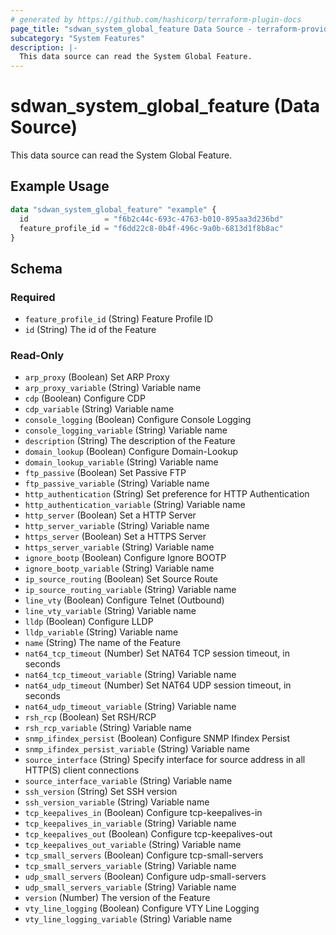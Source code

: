 ```yaml
---
# generated by https://github.com/hashicorp/terraform-plugin-docs
page_title: "sdwan_system_global_feature Data Source - terraform-provider-sdwan"
subcategory: "System Features"
description: |-
  This data source can read the System Global Feature.
---
```


# sdwan_system_global_feature (Data Source)

This data source can read the System Global Feature.

## Example Usage

```terraform
data "sdwan_system_global_feature" "example" {
  id                 = "f6b2c44c-693c-4763-b010-895aa3d236bd"
  feature_profile_id = "f6dd22c8-0b4f-496c-9a0b-6813d1f8b8ac"
}
```

<!-- schema generated by tfplugindocs -->
## Schema

### Required

- `feature_profile_id` (String) Feature Profile ID
- `id` (String) The id of the Feature

### Read-Only

- `arp_proxy` (Boolean) Set ARP Proxy
- `arp_proxy_variable` (String) Variable name
- `cdp` (Boolean) Configure CDP
- `cdp_variable` (String) Variable name
- `console_logging` (Boolean) Configure Console Logging
- `console_logging_variable` (String) Variable name
- `description` (String) The description of the Feature
- `domain_lookup` (Boolean) Configure Domain-Lookup
- `domain_lookup_variable` (String) Variable name
- `ftp_passive` (Boolean) Set Passive FTP
- `ftp_passive_variable` (String) Variable name
- `http_authentication` (String) Set preference for HTTP Authentication
- `http_authentication_variable` (String) Variable name
- `http_server` (Boolean) Set a HTTP Server
- `http_server_variable` (String) Variable name
- `https_server` (Boolean) Set a HTTPS Server
- `https_server_variable` (String) Variable name
- `ignore_bootp` (Boolean) Configure Ignore BOOTP
- `ignore_bootp_variable` (String) Variable name
- `ip_source_routing` (Boolean) Set Source Route
- `ip_source_routing_variable` (String) Variable name
- `line_vty` (Boolean) Configure Telnet (Outbound)
- `line_vty_variable` (String) Variable name
- `lldp` (Boolean) Configure LLDP
- `lldp_variable` (String) Variable name
- `name` (String) The name of the Feature
- `nat64_tcp_timeout` (Number) Set NAT64 TCP session timeout, in seconds
- `nat64_tcp_timeout_variable` (String) Variable name
- `nat64_udp_timeout` (Number) Set NAT64 UDP session timeout, in seconds
- `nat64_udp_timeout_variable` (String) Variable name
- `rsh_rcp` (Boolean) Set RSH/RCP
- `rsh_rcp_variable` (String) Variable name
- `snmp_ifindex_persist` (Boolean) Configure SNMP Ifindex Persist
- `snmp_ifindex_persist_variable` (String) Variable name
- `source_interface` (String) Specify interface for source address in all HTTP(S) client connections
- `source_interface_variable` (String) Variable name
- `ssh_version` (String) Set SSH version
- `ssh_version_variable` (String) Variable name
- `tcp_keepalives_in` (Boolean) Configure tcp-keepalives-in
- `tcp_keepalives_in_variable` (String) Variable name
- `tcp_keepalives_out` (Boolean) Configure tcp-keepalives-out
- `tcp_keepalives_out_variable` (String) Variable name
- `tcp_small_servers` (Boolean) Configure tcp-small-servers
- `tcp_small_servers_variable` (String) Variable name
- `udp_small_servers` (Boolean) Configure udp-small-servers
- `udp_small_servers_variable` (String) Variable name
- `version` (Number) The version of the Feature
- `vty_line_logging` (Boolean) Configure VTY Line Logging
- `vty_line_logging_variable` (String) Variable name
